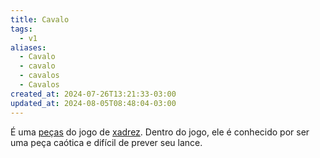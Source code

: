 ```yaml
---
title: Cavalo
tags:
  - v1
aliases:
  - Cavalo
  - cavalo
  - cavalos
  - Cavalos
created_at: 2024-07-26T13:21:33-03:00
updated_at: 2024-08-05T08:48:04-03:00
---
```


É uma [peças](2024-07-06-Pecas_de_xadrez.md) do jogo de [xadrez](../../../sementes/2024/07/2024-07-06-Xadrez.md). Dentro do jogo, ele é conhecido por ser uma peça caótica e difícil de prever seu lance.